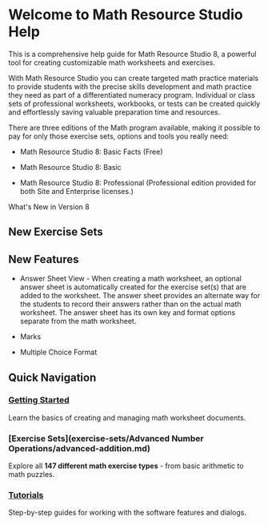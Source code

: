 # Welcome to Math Resource Studio Help

This is a comprehensive help guide for Math Resource Studio 8, a powerful tool for creating customizable math worksheets and exercises.

With Math Resource Studio you can create targeted math practice materials to provide students with the precise skills development and math practice they need as part of a differentiated numeracy program. Individual or class sets of professional worksheets, workbooks, or tests can be created quickly and effortlessly saving valuable preparation time and resources.

There are three editions of the Math program available, making it possible to pay for only those exercise sets, options and tools you really need:

- Math Resource Studio 8: Basic Facts (Free)

- Math Resource Studio 8: Basic

- Math Resource Studio 8: Professional (Professional edition provided for both Site and Enterprise licenses.)

What's New in Version 8

## New Exercise Sets

## New Features

- Answer Sheet View - When creating a math worksheet, an optional answer sheet is automatically created for the exercise set(s) that are added to the worksheet. The answer sheet provides an alternate way for the students to record their answers rather than on the actual math worksheet. The answer sheet has its own key and format options separate from the math worksheet.

- Marks

- Multiple Choice Format

## Quick Navigation

### [Getting Started](getting-started/create-a-new-document.md)

Learn the basics of creating and managing math worksheet documents.

### [Exercise Sets](exercise-sets/Advanced Number Operations/advanced-addition.md)

Explore all **147 different math exercise types** - from basic arithmetic to math puzzles.

### [Tutorials](tutorials/change-the-program-options.md)

Step-by-step guides for working with the software features and dialogs.
